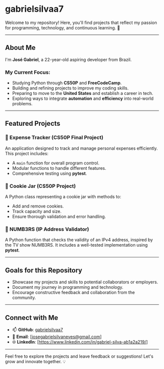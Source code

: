 # gabrielsilvaa7

Welcome to my repository! Here, you'll find projects that reflect my passion for programming, technology, and continuous learning. 🚀

---

## About Me

I'm **José Gabriel**, a 22-year-old aspiring developer from Brazil. 

### My Current Focus:
- Studying Python through **CS50P** and **FreeCodeCamp**.
- Building and refining projects to improve my coding skills.
- Preparing to move to the **United States** and establish a career in tech.
- Exploring ways to integrate **automation** and **efficiency** into real-world problems.

---

## Featured Projects

### 🚧 Expense Tracker (CS50P Final Project)
An application designed to track and manage personal expenses efficiently. This project includes:
- A `main` function for overall program control.
- Modular functions to handle different features.
- Comprehensive testing using **pytest**.

### 🍪 Cookie Jar (CS50P Project)
A Python class representing a cookie jar with methods to:
- Add and remove cookies.
- Track capacity and size.
- Ensure thorough validation and error handling.

### 🔢 NUMB3RS (IP Address Validator)
A Python function that checks the validity of an IPv4 address, inspired by the TV show NUMB3RS. It includes a well-tested implementation using **pytest**.

---

## Goals for this Repository

- Showcase my projects and skills to potential collaborators or employers.
- Document my journey in programming and technology.
- Encourage constructive feedback and collaboration from the community.

---

## Connect with Me

- 📫 **GitHub**: [gabrielsilvaa7](https://github.com/gabrielsilvaa7)
- 📧 **Email**: [josegabrielsilvaneves@gmail.com]
- 🌐 **LinkedIn**: [https://www.linkedin.com/in/gabriel-silva-ab1a2a219/]

---

Feel free to explore the projects and leave feedback or suggestions! Let's grow and innovate together. 💡

